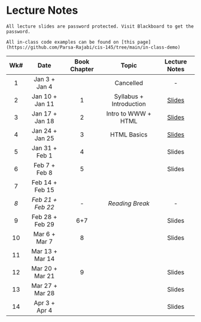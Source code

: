 # Lecture Notes

```{warning}
All lecture slides are password protected. Visit Blackboard to get the password.
```

```{tip}
All in-class code examples can be found on [this page](https://github.com/Parsa-Rajabi/cis-145/tree/main/in-class-demo)
```

| **Wk#** 	| **Date** 	        | **Book Chapter** 	|        **Topic**        	| **Lecture Notes** 	|
|:-------:	|:----------------:	|:----------------:	|:-----------------------:	|:-----------------:	|
|    1    	|   Jan 3 + Jan 4  	|                  	|        Cancelled        	|         -         	|
|    2    	|  Jan 10 + Jan 11 	|         1        	| Syllabus + Introduction 	|       [Slides](https://jstrieb.github.io/link-lock/#eyJ2IjoiMC4wLjEiLCJlIjoiSUJRYlFLRWhNNXR5YWtGT3ErWGtvMnVjOXBpZXJQTzM2VE11Z2FEVkRRYVhSM0hWN0FnZHFQR0ZqZERZOXZ1Y1RQc1BjRVhnTW9RazA1M20rMlIzMWd0ZzdNTUVLa05Vd3Zya0NQRjRPRUlYMmlqUDk1WGNkelRteXhKNHpFUnU4VDFqYmJ0L1k3MGN5OTNBbmw1bmxpSjVOUGs9IiwicyI6InpRT2lJdzI2M3YyUGN5M3RCenhMemc9PSIsImkiOiJDU0VIUGlmSDdsSHdoUEtWIn0=)      	|
|    3    	|  Jan 17 + Jan 18 	|         2        	|   Intro to WWW + HTML    	|       [Slides](https://jstrieb.github.io/link-lock/#eyJ2IjoiMC4wLjEiLCJlIjoiNVE1cldqandoSTZ0VncxZDFNUWpJMExETGNxMlJqQUdaRWRtZjYzeUk5MXJzWnc4T29yQWM3aWhPR0VXOFdIOUFvSDNwOFYzdE5hZHI4Ym9RUkJtOVMrQ3ZSeUtOTlkyYkttKzBIa3U3M1F5blJHemxpTjhKRzRGeDZsTEtBNis5WmI0L1l6MGdKVmNPWTlPNEJQdXRvWjBFM0k9IiwicyI6IlRLUm16dThsK2JUS3V6WDFZS0pBdWc9PSIsImkiOiJOaCtwenVIUS9CWUtKUjRrIn0=)      	|
|    4    	|  Jan 24 + Jan 25	|         3        	|    HTML Basics            |       [Slides](https://jstrieb.github.io/link-lock/#eyJ2IjoiMC4wLjEiLCJlIjoiSmlaQUNNY1FXZjNOSGJXYkpDUjF2NEtmdERCd2lPR2pHMENmUUFFWmFVenhlQ2V3L29JV1ZzeFhZeGthUkkrRXhnWGJwUWNPQTNBSTZySzk4U1htcXFDRTd1Qi9pRmRIUE1YQTFxbXpJdGpIYmRXck0yaHYySFJJMnlnRGttWWl0aDZ1U213NzkxNUdwYmZpdDhHSGlJSk9GT2c9IiwicyI6IklLN0xNbGlRUGlXdW01NCs1SWF2TUE9PSIsImkiOiJIZmFKdERSRllPdHNWSlFGIn0=)      	|
|    5    	|  Jan 31 + Feb 1 	|         4        	|                         	|       Slides      	|
|    6    	|   Feb 7 + Feb 8  	|         5        	|                         	|       Slides      	|
|    7    	|  Feb 14 + Feb 15  |                  	|                         	|                   	|
|   _8_   	| _Feb 21 + Feb 22_ |         -        	|     _Reading Break_     	|         -         	|
|    9    	|  Feb 28 + Feb 29  |        6+7       	|                         	|       Slides      	|
|    10   	|  Mar 6 + Mar 7  	|         8        	|                         	|       Slides      	|
|    11   	| Mar 13 + Mar 14	|                  	|                         	|                   	|
|    12   	| Mar 20 + Mar 21	|         9        	|                         	|       Slides      	|
|    13   	| Mar 27 + Mar 28	|                  	|                         	|       Slides      	|
|    14   	|  Apr 3 + Apr 4	|                  	|                         	|       Slides      	|